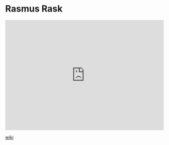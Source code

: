 # Rasmus Rask
<iframe width="100%" height="350" frameborder="0" allow="accelerometer; autoplay; clipboard-write; encrypted-media; gyroscope; picture-in-picture" allowfullscreen src="https://en.wikipedia.org/wiki/Rasmus-Rask"></iframe>

[wiki](https://en.wikipedia.org/wiki/Rasmus-Rask)